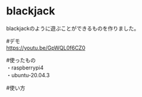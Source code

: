 # blackjack
blackjackのように遊ぶことができるものを作りました。<br>

#デモ<br>
https://youtu.be/GpWQL0f6CZ0

#使ったもの<br>
・raspberrypi4<br>
・ubuntu-20.04.3<br>

#使い方
